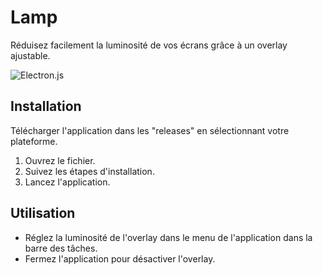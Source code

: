 # Lamp

Réduisez facilement la luminosité de vos écrans grâce à un overlay ajustable.

![Electron.js](https://img.shields.io/badge/Electron-191970?style=for-the-badge&logo=Electron&logoColor=white)

## Installation

Télécharger l'application dans les "releases" en sélectionnant votre plateforme.

1. Ouvrez le fichier.
2. Suivez les étapes d'installation.
3. Lancez l'application.

## Utilisation

- Réglez la luminosité de l'overlay dans le menu de l'application dans la barre des tâches.
- Fermez l'application pour désactiver l'overlay.
